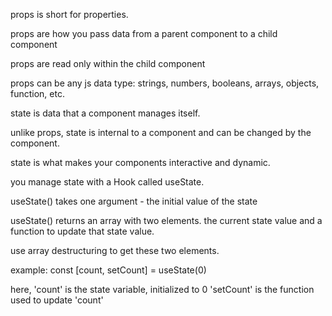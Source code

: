 props is short for properties.

props are how you pass data from a parent component to a child component

props are read only within the child component

props can be any js data type: strings, numbers, booleans, arrays, objects, function, etc.

state is data that a component manages itself.

unlike props, state is internal to a component and can be changed by the component.

state is what makes your components interactive and dynamic.

you manage state with a Hook called useState.

useState() takes one argument - the initial value of the state

useState() returns an array with two elements. the current state value and a function to update that state value.

use array destructuring to get these two elements.

example:
const [count, setCount] = useState(0)

here, 'count' is the state variable, initialized to 0
'setCount' is the function used to update 'count'